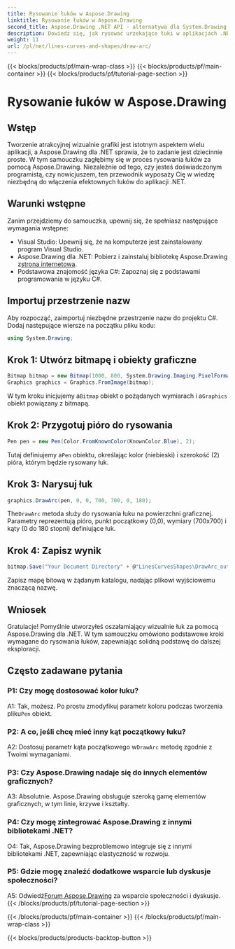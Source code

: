 ```yaml
---
title: Rysowanie łuków w Aspose.Drawing
linktitle: Rysowanie łuków w Aspose.Drawing
second_title: Aspose.Drawing .NET API - alternatywa dla System.Drawing.Common
description: Dowiedz się, jak rysować urzekające łuki w aplikacjach .NET przy użyciu Aspose.Drawing. Postępuj zgodnie z naszym przewodnikiem krok po kroku, aby uzyskać oszałamiające rezultaty wizualne.
weight: 11
url: /pl/net/lines-curves-and-shapes/draw-arc/
---
```


{{< blocks/products/pf/main-wrap-class >}}
{{< blocks/products/pf/main-container >}}
{{< blocks/products/pf/tutorial-page-section >}}

# Rysowanie łuków w Aspose.Drawing

## Wstęp

Tworzenie atrakcyjnej wizualnie grafiki jest istotnym aspektem wielu aplikacji, a Aspose.Drawing dla .NET sprawia, że to zadanie jest dziecinnie proste. W tym samouczku zagłębimy się w proces rysowania łuków za pomocą Aspose.Drawing. Niezależnie od tego, czy jesteś doświadczonym programistą, czy nowicjuszem, ten przewodnik wyposaży Cię w wiedzę niezbędną do włączenia efektownych łuków do aplikacji .NET.

## Warunki wstępne

Zanim przejdziemy do samouczka, upewnij się, że spełniasz następujące wymagania wstępne:

- Visual Studio: Upewnij się, że na komputerze jest zainstalowany program Visual Studio.
-  Aspose.Drawing dla .NET: Pobierz i zainstaluj bibliotekę Aspose.Drawing z[strona internetowa](https://releases.aspose.com/drawing/net/).
- Podstawowa znajomość języka C#: Zapoznaj się z podstawami programowania w języku C#.

## Importuj przestrzenie nazw

Aby rozpocząć, zaimportuj niezbędne przestrzenie nazw do projektu C#. Dodaj następujące wiersze na początku pliku kodu:

```csharp
using System.Drawing;
```

## Krok 1: Utwórz bitmapę i obiekty graficzne

```csharp
Bitmap bitmap = new Bitmap(1000, 800, System.Drawing.Imaging.PixelFormat.Format32bppPArgb);
Graphics graphics = Graphics.FromImage(bitmap);
```

 W tym kroku inicjujemy a`Bitmap` obiekt o pożądanych wymiarach i a`Graphics` obiekt powiązany z bitmapą.

## Krok 2: Przygotuj pióro do rysowania

```csharp
Pen pen = new Pen(Color.FromKnownColor(KnownColor.Blue), 2);
```

 Tutaj definiujemy a`Pen` obiektu, określając kolor (niebieski) i szerokość (2) pióra, którym będzie rysowany łuk.

## Krok 3: Narysuj łuk

```csharp
graphics.DrawArc(pen, 0, 0, 700, 700, 0, 180);
```

 The`DrawArc` metoda służy do rysowania łuku na powierzchni graficznej. Parametry reprezentują pióro, punkt początkowy (0,0), wymiary (700x700) i kąty (0 do 180 stopni) definiujące łuk.

## Krok 4: Zapisz wynik

```csharp
bitmap.Save("Your Document Directory" + @"LinesCurvesShapes\DrawArc_out.png");
```

Zapisz mapę bitową w żądanym katalogu, nadając plikowi wyjściowemu znaczącą nazwę.

## Wniosek

Gratulacje! Pomyślnie utworzyłeś oszałamiający wizualnie łuk za pomocą Aspose.Drawing dla .NET. W tym samouczku omówiono podstawowe kroki wymagane do rysowania łuków, zapewniając solidną podstawę do dalszej eksploracji.

## Często zadawane pytania

### P1: Czy mogę dostosować kolor łuku?

 A1: Tak, możesz. Po prostu zmodyfikuj parametr koloru podczas tworzenia pliku`Pen` obiekt.

### P2: A co, jeśli chcę mieć inny kąt początkowy łuku?

 A2: Dostosuj parametr kąta początkowego w`DrawArc` metodę zgodnie z Twoimi wymaganiami.

### P3: Czy Aspose.Drawing nadaje się do innych elementów graficznych?

A3: Absolutnie. Aspose.Drawing obsługuje szeroką gamę elementów graficznych, w tym linie, krzywe i kształty.

### P4: Czy mogę zintegrować Aspose.Drawing z innymi bibliotekami .NET?

O4: Tak, Aspose.Drawing bezproblemowo integruje się z innymi bibliotekami .NET, zapewniając elastyczność w rozwoju.

### P5: Gdzie mogę znaleźć dodatkowe wsparcie lub dyskusje społeczności?

 A5: Odwiedź[Forum Aspose.Drawing](https://forum.aspose.com/c/diagram/17) za wsparcie społeczności i dyskusje.
{{< /blocks/products/pf/tutorial-page-section >}}

{{< /blocks/products/pf/main-container >}}
{{< /blocks/products/pf/main-wrap-class >}}

{{< blocks/products/products-backtop-button >}}
